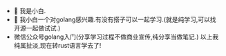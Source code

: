 - 👋 我是小白.
- 👀 我小白一个对golang感兴趣.有没有搭子可以一起学习.(就是纯学习,可以找开源一起做试试.)
- 微信公众号golang入门(分享学习过程不做商业宣传,纯分享当做笔记.)
以上我纯属扯淡,现在转rust语言学去了!
